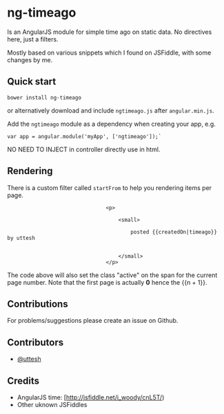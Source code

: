 # ng-timeago

Is an AngularJS module for simple time ago on static data. No directives here, just a filters.

Mostly based on various snippets which I found on JSFiddle, with some changes by me.

## Quick start

```
bower install ng-timeago
```
or alternatively download and include `ngtimeago.js` after `angular.min.js`.

Add the `ngtimeago` module as a dependency when creating your app, e.g.

```
var app = angular.module('myApp', ['ngtimeago']);`
```

NO NEED TO INJECT in controller directly use in html.

## Rendering

There is a custom filter called `startFrom` to help you rendering items per page.

```
                                <p>
                                    
                                    <small>

                                        posted {{createdOn|timeago}} by uttesh


                                    </small>
                                </p>
```

The code above will also set the class "active" on the span for the current page number. Note that the first page is actually __0__ hence the {{n + 1}}.

## Contributions

For problems/suggestions please create an issue on Github.

## Contributors

* [@uttesh](https://twitter.com/uttesh)

## Credits

* AngularJS time: [http://jsfiddle.net/i_woody/cnL5T/)
* Other uknown JSFiddles
